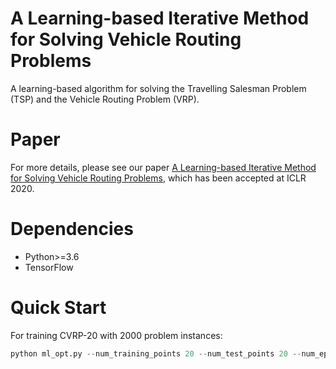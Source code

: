 # A Learning-based Iterative Method for Solving Vehicle Routing Problems
A learning-based algorithm for solving the Travelling Salesman Problem (TSP) and the Vehicle Routing Problem (VRP).
# Paper
For more details, please see our paper [A Learning-based Iterative Method for Solving Vehicle Routing Problems](https://openreview.net/pdf?id=BJe1334YDH), which has been accepted at ICLR 2020.
# Dependencies
* Python>=3.6
* TensorFlow
# Quick Start
For training CVRP-20 with 2000 problem instances:
```python
python ml_opt.py --num_training_points 20 --num_test_points 20 --num_episode 2000
```
